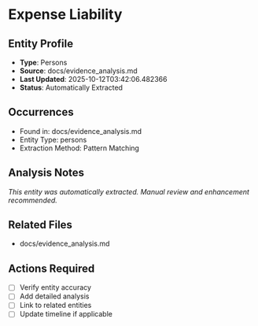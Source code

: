 # Expense Liability

## Entity Profile
- **Type**: Persons
- **Source**: docs/evidence_analysis.md
- **Last Updated**: 2025-10-12T03:42:06.482366
- **Status**: Automatically Extracted

## Occurrences
- Found in: docs/evidence_analysis.md
- Entity Type: persons
- Extraction Method: Pattern Matching

## Analysis Notes
*This entity was automatically extracted. Manual review and enhancement recommended.*

## Related Files
- docs/evidence_analysis.md

## Actions Required
- [ ] Verify entity accuracy
- [ ] Add detailed analysis
- [ ] Link to related entities
- [ ] Update timeline if applicable
